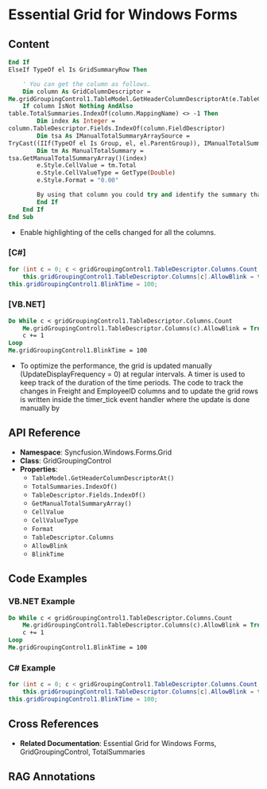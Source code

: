 <!--
source: image
domain: syncfusion-sdk
task: pdf-ocr-to-markdown
language: en (keep original; do not translate)
source_filename: page_646.jpeg
document_name: grid
page_number: 646
page_id: grid#page_646
product: Syncfusion Winforms
version: 11.4.0.26
timestamp: 2025-08-09T06:31:23Z
fidelity: lossless
-->

# Essential Grid for Windows Forms

## Content

```vb
End If
ElseIf TypeOf el Is GridSummaryRow Then

    ' You can get the column as follows.
    Dim column As GridColumnDescriptor =
Me.gridGroupingControl1.TableModel.GetHeaderColumnDescriptorAt(e.TableCellIdentity.ColIndex)
    If column IsNot Nothing AndAlso
table.TotalSummaries.IndexOf(column.MappingName) <> -1 Then
        Dim index As Integer =
column.TableDescriptor.Fields.IndexOf(column.FieldDescriptor)
        Dim tsa As IManualTotalSummaryArraySource =
TryCast((IIf(TypeOf el Is Group, el, el.ParentGroup)), IManualTotalSummaryArraySource)
        Dim tm As ManualTotalSummary =
tsa.GetManualTotalSummaryArray()(index)
        e.Style.CellValue = tm.Total
        e.Style.CellValueType = GetType(Double)
        e.Style.Format = "0.00"

        By using that column you could try and identify the summary that should be displayed in this cell.
        End If
    End If
End Sub
```

- Enable highlighting of the cells changed for all the columns.

### [C#]

```csharp
for (int c = 0; c < gridGroupingControl1.TableDescriptor.Columns.Count; c++)
    this.gridGroupingControl1.TableDescriptor.Columns[c].AllowBlink = true;
this.gridGroupingControl1.BlinkTime = 100;
```

### [VB.NET]

```vb
Do While c < gridGroupingControl1.TableDescriptor.Columns.Count
    Me.gridGroupingControl1.TableDescriptor.Columns(c).AllowBlink = True
    c += 1
Loop
Me.gridGroupingControl1.BlinkTime = 100
```

- To optimize the performance, the grid is updated manually (UpdateDisplayFrequency = 0) at regular intervals. A timer is used to keep track of the duration of the time periods. The code to track the changes in Freight and EmployeeID columns and to update the grid rows is written inside the timer_tick event handler where the update is done manually by

## API Reference

- **Namespace**: Syncfusion.Windows.Forms.Grid
- **Class**: GridGroupingControl
- **Properties**:
  - `TableModel.GetHeaderColumnDescriptorAt()`
  - `TotalSummaries.IndexOf()`
  - `TableDescriptor.Fields.IndexOf()`
  - `GetManualTotalSummaryArray()`
  - `CellValue`
  - `CellValueType`
  - `Format`
  - `TableDescriptor.Columns`
  - `AllowBlink`
  - `BlinkTime`

## Code Examples

### VB.NET Example

```vb
Do While c < gridGroupingControl1.TableDescriptor.Columns.Count
    Me.gridGroupingControl1.TableDescriptor.Columns(c).AllowBlink = True
    c += 1
Loop
Me.gridGroupingControl1.BlinkTime = 100
```

### C# Example

```csharp
for (int c = 0; c < gridGroupingControl1.TableDescriptor.Columns.Count; c++)
    this.gridGroupingControl1.TableDescriptor.Columns[c].AllowBlink = true;
this.gridGroupingControl1.BlinkTime = 100;
```

## Cross References

- **Related Documentation**: Essential Grid for Windows Forms, GridGroupingControl, TotalSummaries

## RAG Annotations

<!-- tags: [syncfusion, windows.forms, gridgroupingcontrol, totalsummaries, performanceoptimization] keywords: [essential grid, windows forms, gridgroupingcontrol, total summaries, cell highlighting, update frequency, timer, performance] -->